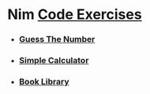 # Nim [Code Exercises](/README.md)
- ### [Guess The Number](/NIM/gtn.nim)
- ### [Simple Calculator](/NIM/sc.nim)
- ### [Book Library](/NIM/bl.nim)